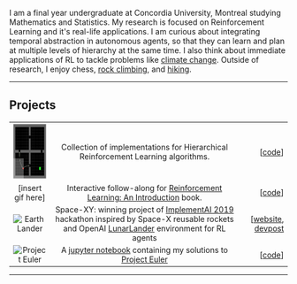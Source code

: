I am a final year undergraduate at Concordia University, Montreal studying Mathematics and Statistics.
My research is focused on Reinforcement Learning and it's real-life applications. I am curious about integrating temporal abstraction in autonomous agents, so that they can learn and plan at multiple levels of hierarchy at the same time.
I also think about immediate applications of RL to tackle problems like [climate change](https://github.com/konichuvak/hotrl).
Outside of research, I enjoy chess, [rock climbing](https://photos.google.com/share/AF1QipMuv_53KYDaQAUiO5VjdN5d3okVLel7uD6aSBTjP0QKOjCvY-s7Ax_cH87ZtG28_A?key=SmJkVlk2TUwyVlZIbnR2bTdlV0tqeExBOERLaThB), and [hiking](https://photos.google.com/share/AF1QipNAjoFmZcTkeP0KuT2eM4nnvdpAt8FyP9yuHC852i3Nj-JXZ8ZDwZAjGiuWvQXlQA?key=M0JKekJFNC1COU1oenRjZTd0dUl2VUxwUkdtWEt3).

___
## Projects 

|         |            |   |
| :-------------: |:-------------:| -----:|
| <img src="./assets/hallway_options.png" width="100" height="100">  | Collection of implementations for Hierarchical Reinforcement Learning algorithms. | [[code]((https://github.com/konichuvak/hrl))] |
| [insert gif here] | Interactive follow-along for [Reinforcement Learning: An Introduction](http://www.incompleteideas.net/book/the-book-2nd.html) book. | [[code](https://github.com/konichuvak/rl_experiments)] |
| ![Earth Lander](https://lh6.googleusercontent.com/BxVhckvZ1_MfuVaGqD1ruKxEfD54dK9gCMPbwC3hVEHc55AzHO4QqT7bB9J6k3jXAO0417SXAav2zTMlVo68_i3ZRm3-VCA70upL61FCO4yB4hS26PE=w572) | Space-XY: winning project of [ImplementAI 2019](http://www.implementai.com) hackathon inspired by Space-X reusable rockets and OpenAI [LunarLander](https://gym.openai.com/envs/LunarLander-v2) environment for RL agents | [[website](https://sites.google.com/view/space-xy), [devpost](https://devpost.com/software/lunarlander-v2)  |
| ![Project Euler](https://projecteuler.net/profile/konichuvak.png)  | A [jupyter notebook](https://github.com/konichuvak/project_euler) containing my solutions to [Project Euler](https://projecteuler.net)  | [[code](https://github.com/konichuvak/project_euler)]


___